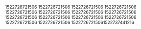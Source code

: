 1522726721506
1522726721506
1522726721506
1522726721506
1522726721506
1522726721506
1522726721506
1522726721506
1522726721506
1522726721506
1522726721506
1522726721506
1522726721506
1522726721506
15227267215061522737441216